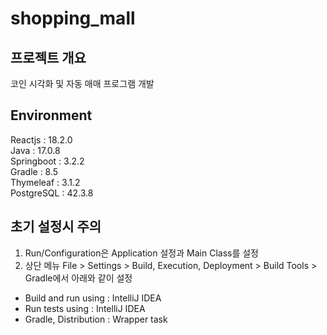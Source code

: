 # shopping_mall
## 프로젝트 개요
코인 시각화 및 자동 매매 프로그램 개발

## Environment
Reactjs : 18.2.0<br>
Java : 17.0.8<br>
Springboot : 3.2.2<br>
Gradle : 8.5<br>
Thymeleaf : 3.1.2<br>
PostgreSQL : 42.3.8

## 초기 설정시 주의
1. Run/Configuration은 Application 설정과 Main Class를 설정
2. 상단 메뉴 File > Settings > Build, Execution, Deployment > Build Tools > Gradle에서 아래와 같이 설정
- Build and run using : IntelliJ IDEA
- Run tests using : IntelliJ IDEA
- Gradle, Distribution : Wrapper task
